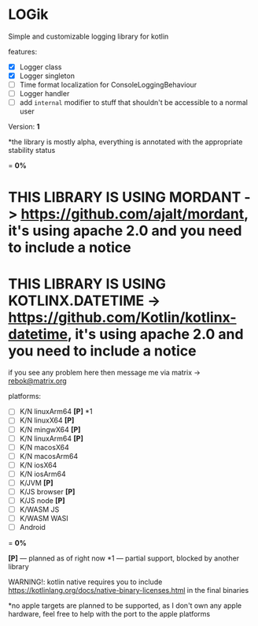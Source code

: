 # LOGik

Simple and customizable logging library for kotlin

features:
- [X] Logger class
- [X] Logger singleton
- [ ] Time format localization for ConsoleLoggingBehaviour
- [ ] Logger handler
- [ ] add `internal` modifier to stuff that shouldn't be accessible to a normal user

Version: **1**

*the library is mostly alpha, everything is annotated with the appropriate stability status

= **0%**

# THIS LIBRARY IS USING **MORDANT** -> https://github.com/ajalt/mordant, it's using apache 2.0 and you need to include a notice
# THIS LIBRARY IS USING **KOTLINX.DATETIME** -> https://github.com/Kotlin/kotlinx-datetime, it's using apache 2.0 and you need to include a notice
if you see any problem here then message me via matrix -> rebok@matrix.org

platforms:
- [ ] K/N linuxArm64 **[P]** *1
- [ ] K/N linuxX64 **[P]**
- [ ] K/N mingwX64 **[P]**
- [ ] K/N linuxArm64 **[P]**
- [ ] K/N macosX64
- [ ] K/N macosArm64
- [ ] K/N iosX64
- [ ] K/N iosArm64
- [ ] K/JVM **[P]**
- [ ] K/JS browser **[P]**
- [ ] K/JS node **[P]**
- [ ] K/WASM JS
- [ ] K/WASM WASI
- [ ] Android

= **0%**

**[P]** — planned as of right now
*1 — partial support, blocked by another library

WARNING!: kotlin native requires you to include
https://kotlinlang.org/docs/native-binary-licenses.html
in the final binaries

*no apple targets are planned to be supported, as
I don't own any apple hardware, feel free to
help with the port to the apple platforms